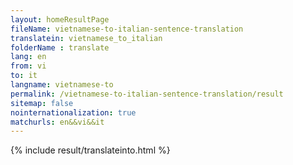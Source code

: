 ```yaml
---
layout: homeResultPage
fileName: vietnamese-to-italian-sentence-translation
translatein: vietnamese_to_italian
folderName : translate
lang: en
from: vi
to: it
langname: vietnamese-to
permalink: /vietnamese-to-italian-sentence-translation/result
sitemap: false
nointernationalization: true
matchurls: en&&vi&&it
---
```

{% include result/translateinto.html %}

<script src="/js/result/translation.js" data-foldername="{{page.folderName}}" data-lang="{{page.lang}}"></script>
